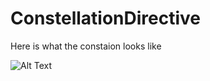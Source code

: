 # ConstellationDirective

Here is what the constaion looks like

![Alt Text](https://upload.wikimedia.org/wikipedia/commons/6/62/Starsinthesky.jpg)
